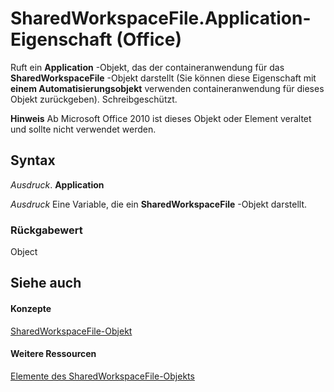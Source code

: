 
# SharedWorkspaceFile.Application-Eigenschaft (Office)

Ruft ein  **Application** -Objekt, das der containeranwendung für das **SharedWorkspaceFile** -Objekt darstellt (Sie können diese Eigenschaft mit **einem Automatisierungsobjekt** verwenden containeranwendung für dieses Objekt zurückgeben). Schreibgeschützt.


 **Hinweis**  Ab Microsoft Office 2010 ist dieses Objekt oder Element veraltet und sollte nicht verwendet werden.


## Syntax

 _Ausdruck_. **Application**

 _Ausdruck_ Eine Variable, die ein **SharedWorkspaceFile** -Objekt darstellt.


### Rückgabewert

Object


## Siehe auch


#### Konzepte


[SharedWorkspaceFile-Objekt](44e0bbfa-145d-df71-928f-2333b54f1829.md)
#### Weitere Ressourcen


[Elemente des SharedWorkspaceFile-Objekts](http://msdn.microsoft.com/library/5d4b35b5-ef65-7b5b-917e-a0cc282f901f%28Office.15%29.aspx)